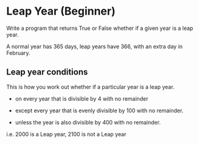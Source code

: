# Leap Year (Beginner)

Write a program that returns True or False whether if a given year is a leap year.

A normal year has 365 days, leap years have 366, with an extra day in February.

## Leap year conditions

This is how you work out whether if a particular year is a leap year.

- on every year that is divisible by 4 with no remainder

- except every year that is evenly divisible by 100 with no remainder.

- unless the year is also divisible by 400 with no remainder.

i.e. 2000 is a Leap year, 2100 is not a Leap year

